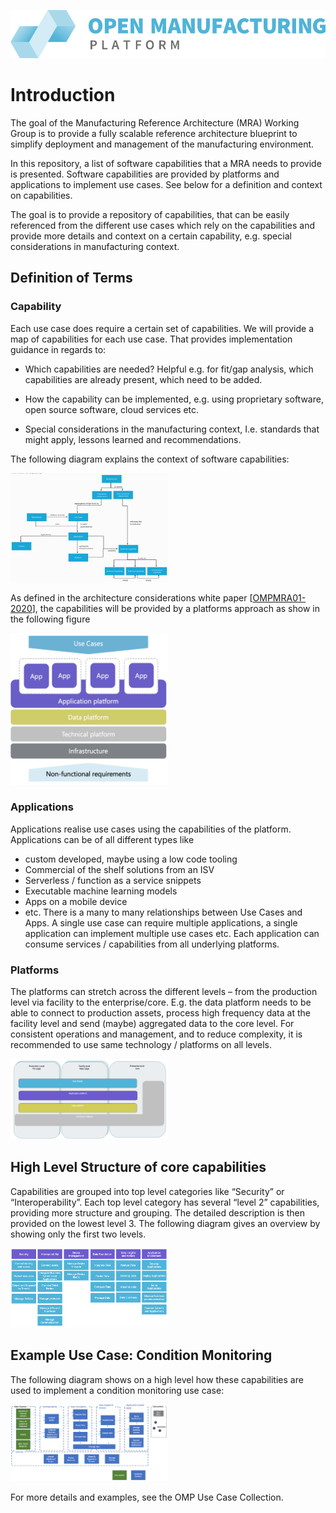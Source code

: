 ![OMP Logo](assets/images/omp-logo.png)
# Introduction
The goal of the Manufacturing Reference Architecture (MRA) Working Group
is to provide a fully scalable reference architecture blueprint to
simplify deployment and management of the manufacturing environment.

In this repository, a list of software capabilities that a MRA needs to
provide is presented. Software capabilities are provided by platforms
and applications to implement use cases. See below for a definition and
context on capabilities.

The goal is to provide a repository of capabilities, that can be easily
referenced from the different use cases which rely on the capabilities
and provide more details and context on a certain capability, e.g.
special considerations in manufacturing context.

## Definition of Terms

### Capability

Each use case does require a certain set of capabilities. We will
provide a map of capabilities for each use case. That provides
implementation guidance in regards to:

-   Which capabilities are needed? Helpful e.g. for fit/gap analysis,
    which capabilities are already present, which need to be added.

-   How the capability can be implemented, e.g. using proprietary
    software, open source software, cloud services etc.

-   Special considerations in the manufacturing context, I.e. standards
    that might apply, lessons learned and recommendations.

The following diagram explains the context of software capabilities:

<img alt="ContextDiagramOfCapabilities" src="assets/images/INTRO_contextOfCapabilities.jpg" width="50%" />

As defined in the architecture considerations white paper
\[[OMPMRA01-2020](https://github.com/OpenManufacturingPlatform/MRA-Architectural-Considerations/blob/development/Whitepaper/01_Introduction_to_the_OMP_Manufacturing_Reference_Architecture/02_Approach.md)\],
the capabilities will be provided by a platforms approach as show in the
following figure

<img alt="PlatformApproach" src="assets/images/INTRO_platforms.png" width="50%" />

### Applications

Applications realise use cases using the capabilities of the platform.
Applications can be of all different types like
-   custom developed, maybe using a low code tooling
-   Commercial of the shelf solutions from an ISV
-   Serverless / function as a service snippets
-   Executable machine learning models
-   Apps on a mobile device
-   etc.
There is a many to many relationships between Use Cases and Apps. A
single use case can require multiple applications, a single application
can implement multiple use cases etc. Each application can consume
services / capabilities from all underlying platforms.

### Platforms
The platforms can stretch across the different levels – from the
production level via facility to the enterprise/core. E.g. the data
platform needs to be able to connect to production assets, process high
frequency data at the facility level and send (maybe) aggregated data to
the core level. For consistent operations and management, and to reduce
complexity, it is recommended to use same technology / platforms on all
levels.

<img alt="PlatformAcrossLevels" src="assets/images/INTRO_platformsAcrossLevels.png" width="50%" />

## High Level Structure of core capabilities
Capabilities are grouped into top level categories like “Security” or
“Interoperability”. Each top level category has several “level 2”
capabilities, providing more structure and grouping. The detailed
description is then provided on the lowest level 3. The following
diagram gives an overview by showing only the first two levels.

<img alt="Structure" src="assets/images/INTRO_structureOfCapabilities.png" width="50%" />

## Example Use Case: Condition Monitoring

The following diagram shows on a high level how these capabilities are
used to implement a condition monitoring use case:

<img alt="ExampleUseCase" src="assets/images/INTRO_exampleUseCase.png" width="50%" />

For more details and examples, see the OMP Use Case Collection.
